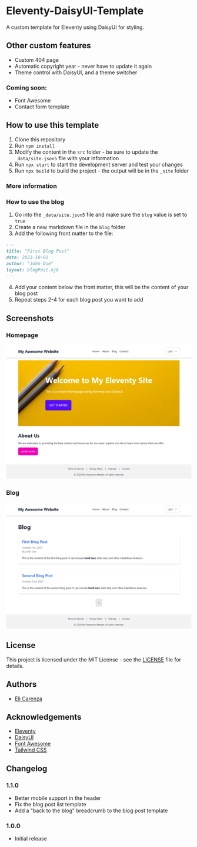 # Eleventy-DaisyUI-Template
A custom template for Eleventy using DaisyUI for styling.

## Other custom features
- Custom 404 page
- Automatic copyright year - never have to update it again
- Theme control with DaisyUI, and a theme switcher

### Coming soon:
- Font Awesome
- Contact form template

## How to use this template
1. Clone this repository
2. Run `npm install`
3. Modify the content in the `src` folder - be sure to update the `_data/site.json5` file with your information
4. Run `npx start` to start the development server and test your changes
5. Run `npx build` to build the project - the output will be in the `_site` folder

### More information

### How to use the blog
1. Go into the `_data/site.json5` file and make sure the `blog` value is set to `true`
2. Create a new markdown file in the `blog` folder
3. Add the following front matter to the file:
```markdown
---
title: "First Blog Post"
date: 2023-10-01
author: "John Doe"
layout: blogPost.njk
---
```
4. Add your content below the front matter, this will be the content of your blog post
5. Repeat steps 2-4 for each blog post you want to add

## Screenshots
### Homepage
![Homepage](screenshots/home.png)

### Blog
![Blog](screenshots/blog.png)

## License
This project is licensed under the MIT License - see the [LICENSE](LICENSE) file for details.

## Authors
- [Eli Carenza](https://github.com/elicarenza)

## Acknowledgements
- [Eleventy](https://www.11ty.dev/)
- [DaisyUI](https://daisyui.com/)
- [Font Awesome](https://fontawesome.com/)
- [Tailwind CSS](https://tailwindcss.com/)

## Changelog

### 1.1.0
- Better mobile support in the header
- Fix the blog post list template
- Add a "back to the blog" breadcrumb to the blog post template

### 1.0.0
- Initial release